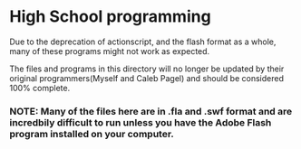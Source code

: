 # High School programming

Due to the deprecation of actionscript, and the flash format as a whole, many of these programs might not work as expected.

The files and programs in this directory will no longer be updated by their original programmers(Myself and Caleb Pagel) and should be considered 100% complete. 

### NOTE: Many of the files here are in .fla and .swf format and  are incredbily difficult to run unless you have the Adobe Flash program installed on your computer. 




